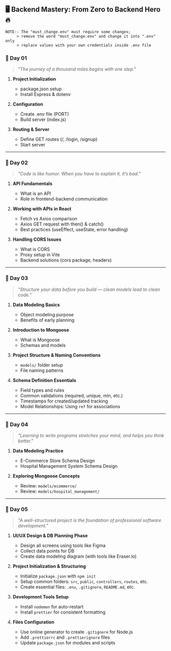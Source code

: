 <h2>🖥️ Backend Mastery: From Zero to Backend Hero 🔥</h2>

```
NOTE:- The "must_change.env" must require some changes;
     > remove the word "must_change.env" and change it into ".env" only
     > replace values with your own credentials inside .env file
```

<h3>📅 Day 01</h3>

> _"The journey of a thousand miles begins with one step."_

1. **Project Initialization**

   - package.json setup
   - Install Express & dotenv
     <br />

2. **Configuration**

   - Create .env file (PORT)
   - Build server (index.js)
     <br />

3. **Routing & Server**
   - Define GET routes (/, /login, /signup)
   - Start server

---

<h3>📅 Day 02</h3>

> _"Code is like humor. When you have to explain it, it’s bad."_

1. **API Fundamentals**

   - What is an API
   - Role in frontend-backend communication
     <br />

2. **Working with APIs in React**

   - Fetch vs Axios comparison
   - Axios GET request with then() & catch()
   - Best practices (useEffect, useState, error handling)
     <br />

3. **Handling CORS Issues**
   - What is CORS
   - Proxy setup in Vite
   - Backend solutions (cors package, headers)

---

<h3>📅 Day 03</h3>

> _"Structure your data before you build — clean models lead to clean code."_

1. **Data Modeling Basics**

   - Object modeling purpose
   - Benefits of early planning
     <br />

2. **Introduction to Mongoose**

   - What is Mongoose
   - Schemas and models
     <br />

3. **Project Structure & Naming Conventions**

   - `models/` folder setup
   - File naming patterns
     <br />

4. **Schema Definition Essentials**

   - Field types and rules
   - Common validations (required, unique, min, etc.)
   - Timestamps for created/updated tracking
   - Model Relationships: Using `ref` for associations

---

<h3>📅 Day 04</h3>

> _"Learning to write programs stretches your mind, and helps you think better."_

1. **Data Modeling Practice**

   - E-Commerce Store Schema Design
   - Hospital Management System Schema Design
     <br />

2. **Exploring Mongoose Concepts**

   - Review: `models/ecommerce/`
   - Review: `models/hospital_management/`

---

<h3>📅 Day 05 </h3>

> _"A well-structured project is the foundation of professional software development."_

1. **UI/UX Design & DB Planning Phase**

   - Design all screens using tools like Figma
   - Collect data points for DB
   - Create data modeling diagram (with tools like Eraser.io)
     <br />

2. **Project Initialization & Structuring**

   - Initialize `package.json` with `npm init`
   - Setup common folders: `src`, `public`, `controllers`, `routes`, etc.
   - Create essential files: `.env`, `.gitignore`, `README.md`, etc.
     <br />

3. **Development Tools Setup**

   - Install `nodemon` for auto-restart
   - Install `prettier` for consistent formatting
     <br />

4. **Files Configuration**

   - Use online generator to create `.gitignore` for Node.js
   - Add `.prettierrc` and `.prettierignore` files
   - Update `package.json` for modules and scripts
